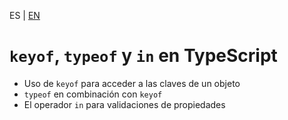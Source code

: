 <!-- MULTILANGUAJE MENU START -->
ES | [EN](https://lckpig.gitbook.io/practical-dev-handbook/typescript/advanced-types/keyof-typeof-in)
<!-- MULTILANGUAJE MENU END -->

# `keyof`, `typeof` y `in` en TypeScript

- Uso de `keyof` para acceder a las claves de un objeto
- `typeof` en combinación con `keyof`
- El operador `in` para validaciones de propiedades 